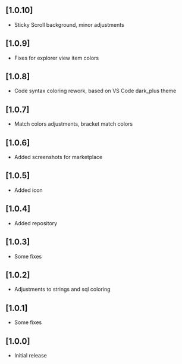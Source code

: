 ## [1.0.10]
- Sticky Scroll background, minor adjustments
## [1.0.9]
- Fixes for explorer view item colors
## [1.0.8]
- Code syntax coloring rework, based on VS Code dark_plus theme
## [1.0.7]
- Match colors adjustments, bracket match colors
## [1.0.6]
- Added screenshots for marketplace
## [1.0.5]
- Added icon
## [1.0.4]
- Added repository
## [1.0.3]
- Some fixes
## [1.0.2]
- Adjustments to strings and sql coloring
## [1.0.1]
- Some fixes
## [1.0.0]
- Initial release
